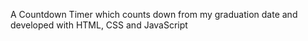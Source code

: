 A Countdown Timer which counts down from my graduation date and developed with HTML, CSS and JavaScript 
